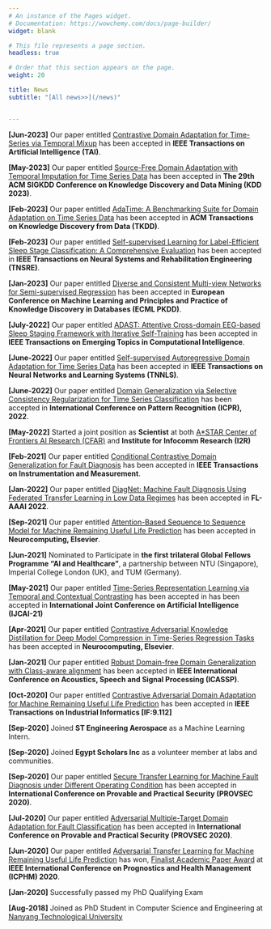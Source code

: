 ```yaml
---
# An instance of the Pages widget.
# Documentation: https://wowchemy.com/docs/page-builder/
widget: blank

# This file represents a page section.
headless: true

# Order that this section appears on the page.
weight: 20

title: News
subtitle: "[All news>>](/news)"


---
```




**[Jun-2023]** Our paper entitled [Contrastive Domain Adaptation for Time-Series via Temporal Mixup](https://arxiv.org/abs/2212.01555) has been accepted in **IEEE Transactions on Artificial Intelligence (TAI)**.


**[May-2023]** Our paper entitled [Source-Free Domain Adaptation with Temporal Imputation for
Time Series Data](https://dl.acm.org/doi/abs/10.1145/3580305.3599507) has been accepted in **The 29th ACM SIGKDD Conference on Knowledge Discovery and Data Mining (KDD 2023)**.


**[Feb-2023]** Our paper entitled [AdaTime: A Benchmarking Suite for Domain Adaptation on Time Series Data](https://arxiv.org/abs/2203.08321) has been accepted in **ACM Transactions on Knowledge Discovery from Data (TKDD)**.

**[Feb-2023]** Our paper entitled [Self-supervised Learning for Label-Efficient Sleep Stage Classification: A Comprehensive Evaluation](https://ieeexplore.ieee.org.remotexs.ntu.edu.sg/document/10044720) has been accepted in **IEEE Transactions on Neural Systems and Rehabilitation Engineering (TNSRE)**.

**[Jan-2023]** Our paper entitled [Diverse and Consistent Multi-view Networks for Semi-supervised Regression](https://link.springer.com/article/10.1007/s10994-023-06305-0) has been accepted in **European Conference on Machine Learning and Principles and Practice of Knowledge Discovery in Databases (ECML PKDD)**.


**[July-2022]** Our paper entitled [ADAST: Attentive Cross-domain EEG-based Sleep Staging Framework with Iterative Self-Training](https://arxiv.org/abs/2107.04470) has been accepted in **IEEE Transactions on Emerging Topics in Computational Intelligence**.


**[June-2022]** Our paper entitled [Self-supervised Autoregressive Domain Adaptation for Time Series Data](https://arxiv.org/abs/2111.14834) has been accepted in **IEEE Transactions on Neural Networks and Learning Systems (TNNLS)**.

**[June-2022]** Our paper entitled [Domain Generalization via Selective Consistency Regularization for Time Series Classification](https://arxiv.org/abs/2111.14834) has been accepted in **International Conference on Pattern Recognition (ICPR), 2022**.

**[May-2022]** Started a joint position as **Scientist** at both [A\*STAR Center of Frontiers AI Research (CFAR)](a-star.edu.sg/cfar) and **Institute for Infocomm Research (I2R)** 

**[Feb-2021]** Our paper entitled [Conditional Contrastive Domain Generalization for Fault Diagnosis](/publication/CCDG/) has been accepted in **IEEE Transactions on Instrumentation and Measurement**.

**[Jan-2022]** Our paper entitled [DiagNet: Machine Fault Diagnosis Using Federated Transfer Learning in Low Data Regimes](https://federated-learning.org/fl-aaai-2022/) has been accepted in **FL-AAAI 2022**.

**[Sep-2021]** Our paper entitled [Attention-Based Sequence to Sequence Model for Machine Remaining Useful Life Prediction](/publication/ATS2S/) has been accepted in **Neurocomputing, Elsevier**.

**[Jun-2021]** Nominated to Participate in **the first trilateral Global Fellows Programme “AI and Healthcare”**, a partnership between NTU (Singapore), Imperial College London (UK), and TUM (Germany).

**[May-2021]** Our paper entitled [Time-Series Representation Learning via Temporal and Contextual Contrasting](/publication/TS_TCC/) has been accepted in has been accepted in **International Joint Conference on Artificial Intelligence (IJCAI-21)**  

**[Apr-2021]** Our paper entitled [Contrastive Adversarial Knowledge Distillation for Deep Model Compression in Time-Series Regression Tasks](/publication/ATS2S/) has been accepted in **Neurocomputing, Elsevier**.

**[Jan-2021]** Our paper entitled [Robust Domain-free Domain Generalization with Class-aware alignment](/publication/DFDG/) has been accepted in  **IEEE International Conference on Acoustics, Speech and Signal Processing (ICASSP)**.

**[Oct-2020]** Our paper entitled [Contrastive Adversarial Domain Adaptation for Machine Remaining Useful Life Prediction](/publication/CADA/) has been accepted in **IEEE Transactions on Industrial Informatics \[IF:9.112\]**

**[Sep-2020]**  Joined **ST Engineering Aerospace** as a Machine Learning Intern. 

**[Sep-2020]**  Joined **Egypt Scholars Inc** as a volunteer member at labs and communities. 

**[Sep-2020]** Our paper entitled [Secure Transfer Learning for Machine Fault Diagnosis under Different Operating Condition](/publication/ATS2S/) has been accepted in **International Conference on Provable and Practical Security (PROVSEC 2020)**.

**[Jul-2020]** Our paper entitled [Adversarial Multiple-Target Domain Adaptation for Fault Classification](/publication/AMDA/) has been accepted in **International Conference on Provable and Practical Security (PROVSEC 2020)**.

**[Jun-2020]** Our paper entitled [Adversarial Transfer Learning for Machine Remaining Useful Life Prediction](/publication/ADARUL/) has won, [Finalist Academic Paper Award](https://ntu.edu.sg/scse/news-events/news/detail/scse-phd-student-a-star-scholar-mohamed-ragab-finalist-paper-award-at-the-12th-ieee-international-conference-on-prognostics-and-health-management-(icphm2020)) at **IEEE International Conference on Prognostics and Health Management (ICPHM) 2020**.

**[Jan-2020]** Successfully passed my PhD Qualifying Exam 


**[Aug-2018]** Joined as PhD Student in Computer Science and Engineering at  [Nanyang Technological University](https://www.ntu.edu.sg/)
